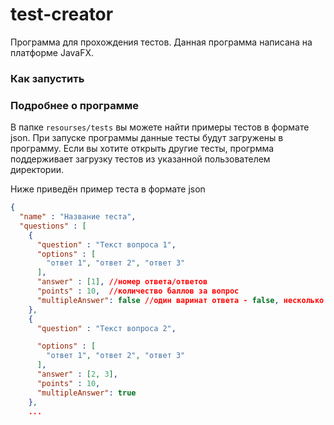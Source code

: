 # test-creator
Программа для прохождения тестов. Данная программа написана на платформе JavaFX.
### Как запустить

### Подробнее о программе
В папке `resourses/tests` вы можете найти примеры тестов в формате json. 
При запуске программы данные тесты будут загружены в программу. Если вы хотите открыть другие тесты,
прогрмма поддерживает загрузку тестов из указанной пользователем директории.


Ниже приведён пример теста в формате json
```json
{
  "name" : "Название теста",
  "questions" : [
    {
      "question" : "Текст вопроса 1",
      "options" : [
        "ответ 1", "ответ 2", "ответ 3"
      ],
      "answer" : [1], //номер ответа/ответов
      "points" : 10,  //количество баллов за вопрос
      "multipleAnswer": false //один варинат ответа - false, несколько вариантов - true
    },
    {
      "question" : "Текст вопроса 2",

      "options" : [
        "ответ 1", "ответ 2", "ответ 3"
      ],
      "answer" : [2, 3],
      "points" : 10,
      "multipleAnswer": true
    },
    ... 
```

